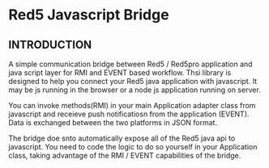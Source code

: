 # Red5 Javascript Bridge



## INTRODUCTION

A simple communication bridge between Red5 / Red5pro application and java script layer for RMI and EVENT based workflow. Thsi library is designed to help you connect your Red5 java application with javascript. It may be js running in the  browser or a node js application running on server.

You can invoke methods(RMI) in your main Application adapter class from javascript and receieve push notificatiosn from the application (EVENT). Data is exchanged between the two platforms in JSON format.

The bridge doe snto automatically expose all of the Red5 java api to javascript. You need to code the logic to do so yourself in your Application class, taking advantage of the RMI / EVENT capabilities of the bridge.
